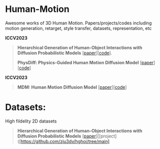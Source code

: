# Human-Motion
Awesome works of 3D Human Motion. Papers/projects/codes including motion generation, retarget, style transfer, datasets, representation, etc

**ICCV2023**

> **Hierarchical Generation of Human-Object Interactions with Diffusion Probabilistic Models** [[paper](https://zju3dv.github.io/hghoi/files/paper.pdf)][[code](https://github.com/zju3dv/hghoi/tree/main)].
> 
> **PhysDiff: Physics-Guided Human Motion Diffusion Model** [[paper](https://openaccess.thecvf.com/content/ICCV2023/papers/Yuan_PhysDiff_Physics-Guided_Human_Motion_Diffusion_Model_ICCV_2023_paper.pdf)][[code](https://nvlabs.github.io/PhysDiff/)]
>
**ICCV2023**
> **MDM: Human Motion Diffusion Model** [[paper](https://arxiv.org/abs/2209.14916)][[code](https://guytevet.github.io/mdm-page/)]

# Datasets:

High fildelity 2D datasets
> **Hierarchical Generation of Human-Object Interactions with Diffusion Probabilistic Models** [[paper](https://arxiv.org/pdf/2103.03319v1.pdf)][[project]([https://github.com/zju3dv/hghoi/tree/main]

